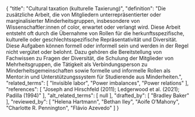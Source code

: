 {
    "title": "Cultural taxation (kulturelle Taxierung)",
    "definition": "Die zusätzliche Arbeit, die von Mitgliedern unterrepräsentierter oder marginalisierter Minderheitsgruppen, insbesondere von Wissenschaftler:innen of color, erwartet oder verlangt wird. Diese Arbeit entsteht oft durch die Übernahme von Rollen für die herkunftsspezifische, kulturelle oder geschlechtsspezifische Repräsentativität und Diversität. Diese Aufgaben können formell oder informell sein und werden in der Regel nicht vergütet oder belohnt. Dazu gehören die Bereitstellung von Fachwissen zu Fragen der Diversität, die Schulung der Mitglieder von Mehrheitsgruppen, die Tätigkeit als Verbindungsperson zu Minderheitsgemeinschaften sowie formelle und informelle Rollen als Mentor:in und Unterstützungssystem für Studierende aus Minderheiten.",
    "related_terms": [
        "Invisible labor",
        "Power imbalances",
        "Power relations"
    ],
    "references": [
        "Joseph and Hirschfeld (2011); Ledgerwood et al. (2021); Padilla (1994)"
    ],
    "alt_related_terms": [
        null
    ],
    "drafted_by": [
        "Bradley Baker"
    ],
    "reviewed_by": [
        "Helena Hartmann",
        "Bethan Iley",
        "Aoife O’Mahony",
        "Charlotte R. Pennington",
        "Flávio Azevedo"
    ]
}